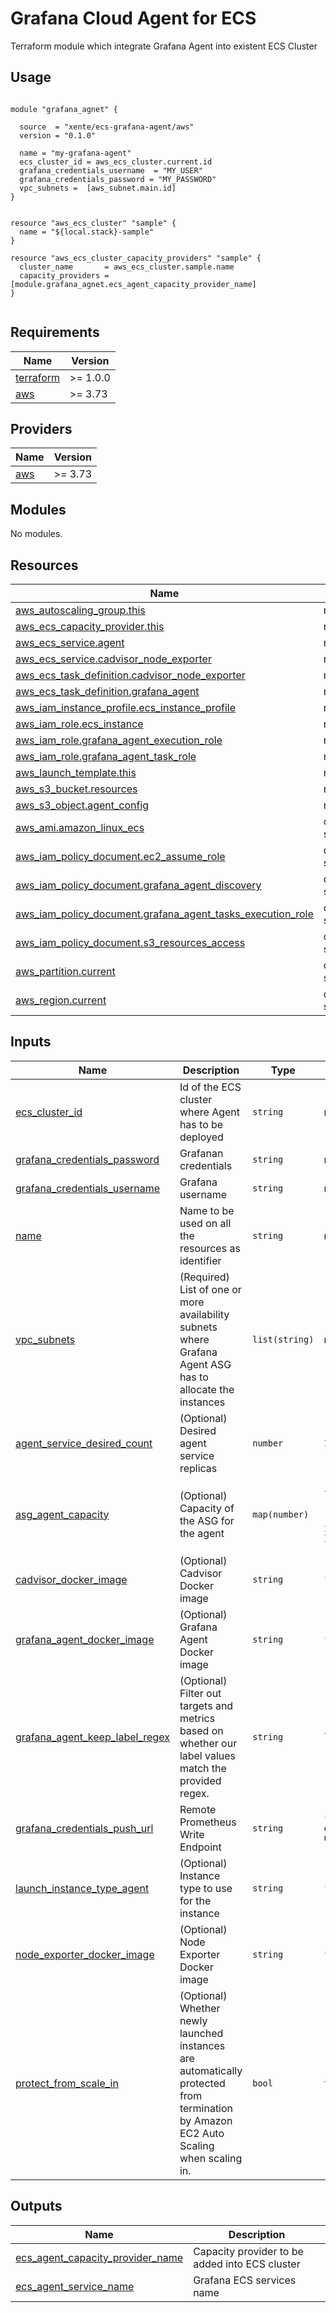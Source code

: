 # Grafana Cloud Agent for ECS

Terraform module which integrate Grafana Agent into existent ECS Cluster

## Usage

```hcl

module "grafana_agnet" {

  source  = "xente/ecs-grafana-agent/aws"
  version = "0.1.0"
  
  name = "my-grafana-agent"
  ecs_cluster_id = aws_ecs_cluster.current.id
  grafana_credentials_username  = "MY_USER"
  grafana_credentials_password = "MY_PASSWORD"
  vpc_subnets =  [aws_subnet.main.id]
}


resource "aws_ecs_cluster" "sample" {
  name = "${local.stack}-sample"
}

resource "aws_ecs_cluster_capacity_providers" "sample" {
  cluster_name       = aws_ecs_cluster.sample.name
  capacity_providers = [module.grafana_agnet.ecs_agent_capacity_provider_name]
}


```


<!-- BEGIN_TF_DOCS -->
## Requirements

| Name | Version |
|------|---------|
| <a name="requirement_terraform"></a> [terraform](#requirement\_terraform) | >= 1.0.0 |
| <a name="requirement_aws"></a> [aws](#requirement\_aws) | >= 3.73 |

## Providers

| Name | Version |
|------|---------|
| <a name="provider_aws"></a> [aws](#provider\_aws) | >= 3.73 |

## Modules

No modules.

## Resources

| Name | Type |
|------|------|
| [aws_autoscaling_group.this](https://registry.terraform.io/providers/hashicorp/aws/latest/docs/resources/autoscaling_group) | resource |
| [aws_ecs_capacity_provider.this](https://registry.terraform.io/providers/hashicorp/aws/latest/docs/resources/ecs_capacity_provider) | resource |
| [aws_ecs_service.agent](https://registry.terraform.io/providers/hashicorp/aws/latest/docs/resources/ecs_service) | resource |
| [aws_ecs_service.cadvisor_node_exporter](https://registry.terraform.io/providers/hashicorp/aws/latest/docs/resources/ecs_service) | resource |
| [aws_ecs_task_definition.cadvisor_node_exporter](https://registry.terraform.io/providers/hashicorp/aws/latest/docs/resources/ecs_task_definition) | resource |
| [aws_ecs_task_definition.grafana_agent](https://registry.terraform.io/providers/hashicorp/aws/latest/docs/resources/ecs_task_definition) | resource |
| [aws_iam_instance_profile.ecs_instance_profile](https://registry.terraform.io/providers/hashicorp/aws/latest/docs/resources/iam_instance_profile) | resource |
| [aws_iam_role.ecs_instance](https://registry.terraform.io/providers/hashicorp/aws/latest/docs/resources/iam_role) | resource |
| [aws_iam_role.grafana_agent_execution_role](https://registry.terraform.io/providers/hashicorp/aws/latest/docs/resources/iam_role) | resource |
| [aws_iam_role.grafana_agent_task_role](https://registry.terraform.io/providers/hashicorp/aws/latest/docs/resources/iam_role) | resource |
| [aws_launch_template.this](https://registry.terraform.io/providers/hashicorp/aws/latest/docs/resources/launch_template) | resource |
| [aws_s3_bucket.resources](https://registry.terraform.io/providers/hashicorp/aws/latest/docs/resources/s3_bucket) | resource |
| [aws_s3_object.agent_config](https://registry.terraform.io/providers/hashicorp/aws/latest/docs/resources/s3_object) | resource |
| [aws_ami.amazon_linux_ecs](https://registry.terraform.io/providers/hashicorp/aws/latest/docs/data-sources/ami) | data source |
| [aws_iam_policy_document.ec2_assume_role](https://registry.terraform.io/providers/hashicorp/aws/latest/docs/data-sources/iam_policy_document) | data source |
| [aws_iam_policy_document.grafana_agent_discovery](https://registry.terraform.io/providers/hashicorp/aws/latest/docs/data-sources/iam_policy_document) | data source |
| [aws_iam_policy_document.grafana_agent_tasks_execution_role](https://registry.terraform.io/providers/hashicorp/aws/latest/docs/data-sources/iam_policy_document) | data source |
| [aws_iam_policy_document.s3_resources_access](https://registry.terraform.io/providers/hashicorp/aws/latest/docs/data-sources/iam_policy_document) | data source |
| [aws_partition.current](https://registry.terraform.io/providers/hashicorp/aws/latest/docs/data-sources/partition) | data source |
| [aws_region.current](https://registry.terraform.io/providers/hashicorp/aws/latest/docs/data-sources/region) | data source |

## Inputs

| Name | Description | Type | Default | Required |
|------|-------------|------|---------|:--------:|
| <a name="input_ecs_cluster_id"></a> [ecs\_cluster\_id](#input\_ecs\_cluster\_id) | Id of the ECS cluster where Agent has to be deployed | `string` | n/a | yes |
| <a name="input_grafana_credentials_password"></a> [grafana\_credentials\_password](#input\_grafana\_credentials\_password) | Grafanan credentials | `string` | n/a | yes |
| <a name="input_grafana_credentials_username"></a> [grafana\_credentials\_username](#input\_grafana\_credentials\_username) | Grafana username | `string` | n/a | yes |
| <a name="input_name"></a> [name](#input\_name) | Name to be used on all the resources as identifier | `string` | n/a | yes |
| <a name="input_vpc_subnets"></a> [vpc\_subnets](#input\_vpc\_subnets) | (Required) List of one or more availability subnets where Grafana Agent ASG has to allocate the instances | `list(string)` | n/a | yes |
| <a name="input_agent_service_desired_count"></a> [agent\_service\_desired\_count](#input\_agent\_service\_desired\_count) | (Optional) Desired agent service replicas | `number` | `1` | no |
| <a name="input_asg_agent_capacity"></a> [asg\_agent\_capacity](#input\_asg\_agent\_capacity) | (Optional) Capacity of the ASG for the agent | `map(number)` | <pre>{<br>  "desired_capacity": 1,<br>  "max_size": 1,<br>  "min_size": 1<br>}</pre> | no |
| <a name="input_cadvisor_docker_image"></a> [cadvisor\_docker\_image](#input\_cadvisor\_docker\_image) | (Optional) Cadvisor Docker image | `string` | `"google/cadvisor"` | no |
| <a name="input_grafana_agent_docker_image"></a> [grafana\_agent\_docker\_image](#input\_grafana\_agent\_docker\_image) | (Optional) Grafana Agent Docker image | `string` | `"grafana/agent"` | no |
| <a name="input_grafana_agent_keep_label_regex"></a> [grafana\_agent\_keep\_label\_regex](#input\_grafana\_agent\_keep\_label\_regex) | (Optional) Filter out targets and metrics based on whether our label values match the provided regex. | `string` | `"node_disk_bytes_read|node_cpu_utilisation|node_memory_utilisation|container_last_seen|job|cadvisor_version_info|prometheus_build_info|node_exporter_build_info|container_cpu_user_seconds_total|apiserver_request_total|container_last_see|container_cpu_system_seconds_total|container_cpu_usage_seconds_total|node_filesystem_avail_bytes|node_cpu_seconds_total|scheduler_binding_duration_seconds_bucket|container_network_transmit_bytes_total|process_resident_memory_bytes|container_network_receive_packets_dropped_total|scheduler_binding_duration_seconds_count|scheduler_volume_scheduling_duration_seconds_bucket|workqueue_queue_duration_seconds_bucket|container_network_transmit_packets_total|rest_project_request_duration_seconds_bucket|container_cpu_cfs_throttled_periods_total|cluster_quantile:apiserver_request_duration_seconds:histogram_quantile|container_memory_cache|go_goroutines|rest_project_requests_total|container_memory_swap|storage_operation_errors_total|scheduler_e2e_scheduling_duration_seconds_bucket|container_network_transmit_packets_dropped_total|storage_operation_duration_seconds_count|node_netstat_TcpExt_TCPSynRetrans|node_netstat_Tcp_OutSegs|container_cpu_cfs_periods_total|container_network_receive_bytes_total|node_netstat_Tcp_RetransSegs|up|storage_operation_duration_seconds_bucket|scheduler_scheduling_algorithm_duration_seconds_bucket|code_resource:apiserver_request_total:rate5m|process_cpu_seconds_total|container_memory_usage_bytes|workqueue_adds_total|container_network_receive_packets_total|container_memory_working_set_bytes|scheduler_scheduling_algorithm_duration_seconds_count|apiserver_request:availability30d|container_memory_rss|scheduler_e2e_scheduling_duration_seconds_count|scheduler_volume_scheduling_duration_seconds_count|workqueue_depth|:node_memory_MemAvailable_bytes:sum|volume_manager_total_volumes"` | no |
| <a name="input_grafana_credentials_push_url"></a> [grafana\_credentials\_push\_url](#input\_grafana\_credentials\_push\_url) | Remote Prometheus Write Endpoint | `string` | `"https://prometheus-prod-01-eu-west-0.grafana.net/api/prom/push"` | no |
| <a name="input_launch_instance_type_agent"></a> [launch\_instance\_type\_agent](#input\_launch\_instance\_type\_agent) | (Optional) Instance type to use for the instance | `string` | `"t3.small"` | no |
| <a name="input_node_exporter_docker_image"></a> [node\_exporter\_docker\_image](#input\_node\_exporter\_docker\_image) | (Optional) Node Exporter Docker image | `string` | `"node-exporter"` | no |
| <a name="input_protect_from_scale_in"></a> [protect\_from\_scale\_in](#input\_protect\_from\_scale\_in) | (Optional) Whether newly launched instances are automatically protected from termination by Amazon EC2 Auto Scaling when scaling in. | `bool` | `true` | no |

## Outputs

| Name | Description |
|------|-------------|
| <a name="output_ecs_agent_capacity_provider_name"></a> [ecs\_agent\_capacity\_provider\_name](#output\_ecs\_agent\_capacity\_provider\_name) | Capacity provider to be added into ECS cluster |
| <a name="output_ecs_agent_service_name"></a> [ecs\_agent\_service\_name](#output\_ecs\_agent\_service\_name) | Grafana ECS services name |
<!-- END_TF_DOCS -->